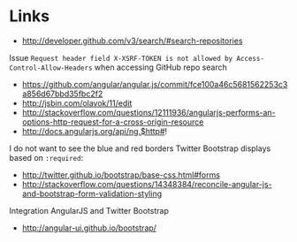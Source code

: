 # Links
- http://developer.github.com/v3/search/#search-repositories

Issue `Request header field X-XSRF-TOKEN is not allowed by Access-Control-Allow-Headers` when accessing GitHub repo search

- https://github.com/angular/angular.js/commit/fce100a46c5681562253c3a856d67bbd35fbc2f2
- http://jsbin.com/olavok/11/edit
- http://stackoverflow.com/questions/12111936/angularjs-performs-an-options-http-request-for-a-cross-origin-resource
- http://docs.angularjs.org/api/ng.$http#!

I do not want to see the blue and red borders Twitter Bootstrap displays based on `:required`:
- http://twitter.github.io/bootstrap/base-css.html#forms
- http://stackoverflow.com/questions/14348384/reconcile-angular-js-and-bootstrap-form-validation-styling

Integration AngularJS and Twitter Bootstrap
- http://angular-ui.github.io/bootstrap/
